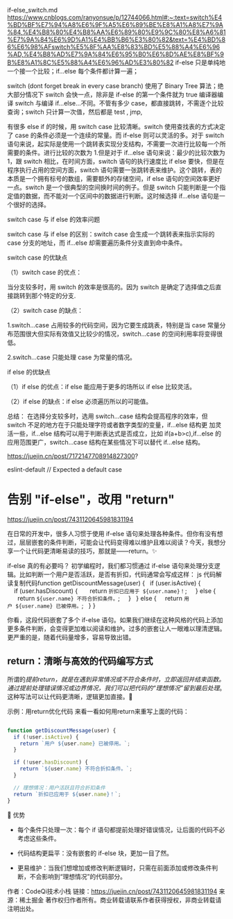 if-else_switch.md
<https://www.cnblogs.com/ranyonsue/p/12744066.html#:~:text=switch%E4%BD%BF%E7%94%A8%E6%9F%A5%E6%89%BE%E8%A1%A8%E7%9A%84,%E4%B8%80%E4%B8%AA%E6%89%80%E9%9C%80%E8%A6%81%E7%9A%84%E6%9D%A1%E4%BB%B6%E3%80%82&text=%E4%BD%86%E6%98%AFswitch%E5%8F%AA%E8%83%BD%E5%88%A4%E6%96%AD,%E4%B8%AD%E7%9A%84%E6%95%B0%E6%8D%AE%E8%BF%9B%E8%A1%8C%E5%88%A4%E6%96%AD%E3%80%82>
if-else
只是单纯地一个接一个比较；if...else 每个条件都计算一遍；

switch (dont forget break in every case branch)
使用了 Binary Tree 算法；绝大部分情况下 switch 会快一点，除非是 if-else 的第一个条件就为 true 编译器编译 switch 与编译 if...else...不同。不管有多少 case，都直接跳转，不需逐个比较查询；switch 只计算一次值，然后都是 test , jmp,

有很多 else if 的时候，用 switch case 比较清晰。switch 使用查找表的方式决定了 case 的条件必须是一个连续的常量。而 if-else 则可以灵活的多。对于 switch 语句来说，起实际是使用一个跳转表实现分支结构，不需要一次进行比较每一个所需要的条件。进行比较的次数为 1.但是对于 if…else 语句来说：最少的比较次数为 1，跟 switch 相比，在时间方面，switch 语句的执行速度比 if else 要快，但是在程序执行占用的空间方面，switch 语句需要一张跳转表来维护。这个跳转，表的本质是一个拥有标号的数组，需要额外的存储空间，if else 语句的空间效率更好一点。switch 是一个很典型的空间换时间的例子。但是 switch 只能判断是一个指定值的数据，而不能对一个区间中的数据进行判断。这时候选择 if…else 语句是一个很好的选择。

switch case 与 if else 的效率问题

switch case 与 if else 的区别：switch case 会生成一个跳转表来指示实际的 case 分支的地址，而 if...else 却需要遍历条件分支直到命中条件。

switch case 的优缺点

（1）switch case 的优点：

当分支较多时，用 switch 的效率是很高的。因为 switch 是确定了选择值之后直接跳转到那个特定的分支.

（2）switch case 的缺点：

1.switch...case 占用较多的代码空间，因为它要生成跳表，特别是当 case 常量分布范围很大但实际有效值又比较少的情况，switch...case 的空间利用率将变得很低。

2.switch...case 只能处理 case 为常量的情况。

if else 的优缺点

（1）if else 的优点：if else 能应用于更多的场所以 if else 比较灵活。

（2）if else 的缺点：if else 必须遍历所以的可能值。

总结：
在选择分支较多时，选用 switch…case 结构会提高程序的效率，但 switch 不足的地方在于只能处理字符或者数字类型的变量，if…else 结构更
加灵活一些，if…else 结构可以用于判断表达式是否成立，比如 if(a+b>c),if…else 的应用范围更广，switch…case 结构在某些情况下可以替代 if…else 结构。

<https://juejin.cn/post/7172147708914827300>?

eslint-default // Expected a default case

# 告别 "if-else"，改用 "return"

<https://juejin.cn/post/7431120645981831194>

在日常的开发中，很多人习惯于使用 if-else 语句来处理各种条件。但你有没有想过，层层嵌套的条件判断，可能会让代码变得难以维护且难以阅读？今天，我想分享一个让代码更清晰易读的技巧，那就是——return。✨

if-else 真的有必要吗？
初学编程时，我们都习惯通过 if-else 语句来处理分支逻辑。比如判断一个用户是否活跃，是否有折扣，代码通常会写成这样：
js 代码解读复制代码function getDiscountMessage(user) {
  if (user.isActive) {
    if (user.hasDiscount) {
      return `折扣已应用于 ${user.name}！`;
    } else {
      return `${user.name} 不符合折扣条件。`;
    }
  } else {
    return `用户 ${user.name} 已被停用。`;
  }
}

你看，这段代码嵌套了多个 if-else 语句。如果我们继续在这种风格的代码上添加更多条件判断，会变得更加难以阅读和维护。过多的嵌套让人一眼难以理清逻辑。更严重的是，随着代码量增多，容易导致出错。

## return：清晰与高效的代码编写方式

所谓的*提前return，就是在遇到异常情况或不符合条件时，立即返回并结束函数。通过提前处理错误情况或边界情况，我们可以把代码的“理想情况”留到最后处理*。这种写法可以让代码更清晰，逻辑更加直接。🎯

示例：用return优化代码
来看一看如何用return来重写上面的代码：

```js

function getDiscountMessage(user) {
  if (!user.isActive) {
    return `用户 ${user.name} 已被停用。`;
  }

  if (!user.hasDiscount) {
    return `${user.name} 不符合折扣条件。`;
  }

  // 理想情况：用户活跃且符合折扣条件
  return `折扣已应用于 ${user.name}！`;
}
```

🌟 优势

- 每个条件只处理一次：每个 if 语句都提前处理好错误情况，让后面的代码不必考虑这些条件。

- 代码结构更扁平：没有嵌套的 if-else 块，更加一目了然。

- 更易维护：当我们想增加或修改判断逻辑时，只需在前面添加或修改条件判断，不会影响到“理想情况”的代码部分。

作者：CodeQi技术小栈
链接：<https://juejin.cn/post/7431120645981831194>
来源：稀土掘金
著作权归作者所有。商业转载请联系作者获得授权，非商业转载请注明出处。
